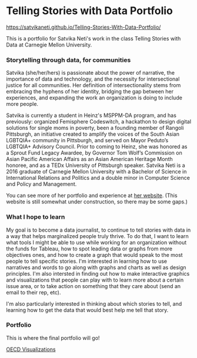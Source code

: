 # Telling Stories with Data Portfolio

https://satvikaneti.github.io/Telling-Stories-With-Data-Portfolio/

This is a portfolio for Satvika Neti's work in the class Telling Stories with Data at Carnegie Mellon University. 

### Storytelling through data, for communities

Satvika (she/her/hers) is passionate about the power of narrative, the importance of data and technology, and the necessity for intersectional justice for all communities. Her definition of intersectionality stems from embracing the hyphens of her identity, bridging the gap between her experiences, and expanding the work an organization is doing to include more people. 

Satvika is currently a student in Heinz's MSPPM-DA program, and has previously: organized Femisphere Codeswitch, a hackathon to design digital solutions for single moms in poverty, been a founding member of Rangoli Pittsburgh, an initiative created to amplify the voices of the South Asian LGBTQIA+ community in Pittsburgh, and served on Mayor Peduto’s LGBTQIA+ Advisory Council. Prior to coming to Heinz, she was honored as a Sprout Fund Legacy Awardee, by Governor Tom Wolf’s Commission on Asian Pacific American Affairs as an Asian American Heritage Month honoree, and as a TEDx University of Pittsburgh speaker. Satvika Neti is a 2016 graduate of Carnegie Mellon University with a Bachelor of Science in International Relations and Politics and a double minor in Computer Science and Policy and Management.

You can see more of her portfolio and experience at [her website](https://sites.google.com/view/embracingthehyphen/home?authuser=0). (This website is still somewhat under construction, so there may be some gaps.) 

### What I hope to learn

My goal is to become a data journalist, to continue to tell stories with data in a way that helps marginalized people truly thrive. To do that, I want to learn what tools I might be able to use while working for an organization without the funds for Tableau, how to spot leading data or graphs from more objectives ones, and how to create a graph that would speak to the most people to tell specific stories. I'm interested in learning how to use narratives and words to go along with graphs and charts as well as design principles. I'm also intersted in finding out how to make interactive graphics and visualizations that people can play with to learn more about a certain issue area, or to take action on something that they care about (send an email to their rep, etc). 

I'm also particularly interested in thinking about which stories to tell, and learning how to get the data that would best help me tell that story. 

### Portfolio

This is where the final portfolio will go! 

[OECD Visualizations](/dataviz2.md)
